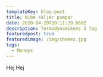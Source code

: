```yaml
---
templateKey: blog-post
title: Nibe säljer pumpar
date: 2020-04-29T19:11:29.669Z
description: Termodynamikens 3 lag
featuredpost: true
featuredimage: /img/chemex.jpg
tags:
  - Moneys
---
```

Hej Hej